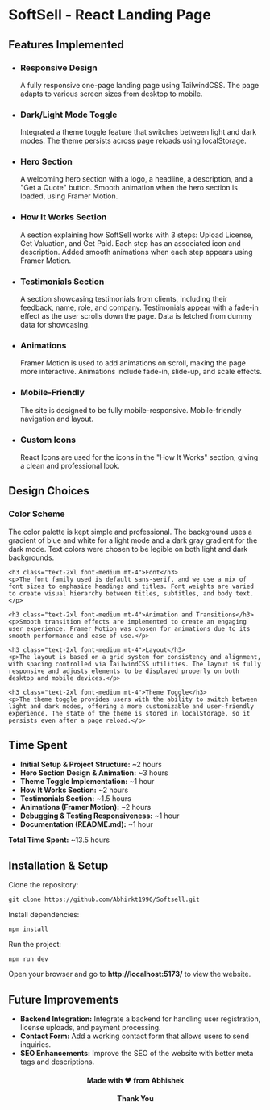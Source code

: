 <div class="bg-gradient-to-r from-blue-500 via-white to-blue-500 dark:from-gray-800 dark:via-black dark:to-gray-900 text-white px-8 py-16">
  <h1 class="text-4xl font-bold text-center mb-8">SoftSell - React Landing Page</h1>
  
  <section class="mb-12">
    <h2 class="text-3xl font-semibold mb-4">Features Implemented</h2>
    <ul class="list-disc pl-6 space-y-4">
      <li>
        <h3 class="text-xl font-medium">Responsive Design</h3>
        <p>A fully responsive one-page landing page using TailwindCSS. The page adapts to various screen sizes from desktop to mobile.</p>
      </li>
      <li>
        <h3 class="text-xl font-medium">Dark/Light Mode Toggle</h3>
        <p>Integrated a theme toggle feature that switches between light and dark modes. The theme persists across page reloads using localStorage.</p>
      </li>
      <li>
        <h3 class="text-xl font-medium">Hero Section</h3>
        <p>A welcoming hero section with a logo, a headline, a description, and a "Get a Quote" button. Smooth animation when the hero section is loaded, using Framer Motion.</p>
      </li>
      <li>
        <h3 class="text-xl font-medium">How It Works Section</h3>
        <p>A section explaining how SoftSell works with 3 steps: Upload License, Get Valuation, and Get Paid. Each step has an associated icon and description. Added smooth animations when each step appears using Framer Motion.</p>
      </li>
      <li>
        <h3 class="text-xl font-medium">Testimonials Section</h3>
        <p>A section showcasing testimonials from clients, including their feedback, name, role, and company. Testimonials appear with a fade-in effect as the user scrolls down the page. Data is fetched from dummy data for showcasing.</p>
      </li>
      <li>
        <h3 class="text-xl font-medium">Animations</h3>
        <p>Framer Motion is used to add animations on scroll, making the page more interactive. Animations include fade-in, slide-up, and scale effects.</p>
      </li>
      <li>
        <h3 class="text-xl font-medium">Mobile-Friendly</h3>
        <p>The site is designed to be fully mobile-responsive. Mobile-friendly navigation and layout.</p>
      </li>
      <li>
        <h3 class="text-xl font-medium">Custom Icons</h3>
        <p>React Icons are used for the icons in the "How It Works" section, giving a clean and professional look.</p>
      </li>
    </ul>
  </section>
  
  <section class="mb-12">
    <h2 class="text-3xl font-semibold mb-4">Design Choices</h2>
    <h3 class="text-2xl font-medium">Color Scheme</h3>
    <p>The color palette is kept simple and professional. The background uses a gradient of blue and white for a light mode and a dark gray gradient for the dark mode. Text colors were chosen to be legible on both light and dark backgrounds.</p>

    <h3 class="text-2xl font-medium mt-4">Font</h3>
    <p>The font family used is default sans-serif, and we use a mix of font sizes to emphasize headings and titles. Font weights are varied to create visual hierarchy between titles, subtitles, and body text.</p>

    <h3 class="text-2xl font-medium mt-4">Animation and Transitions</h3>
    <p>Smooth transition effects are implemented to create an engaging user experience. Framer Motion was chosen for animations due to its smooth performance and ease of use.</p>

    <h3 class="text-2xl font-medium mt-4">Layout</h3>
    <p>The layout is based on a grid system for consistency and alignment, with spacing controlled via TailwindCSS utilities. The layout is fully responsive and adjusts elements to be displayed properly on both desktop and mobile devices.</p>

    <h3 class="text-2xl font-medium mt-4">Theme Toggle</h3>
    <p>The theme toggle provides users with the ability to switch between light and dark modes, offering a more customizable and user-friendly experience. The state of the theme is stored in localStorage, so it persists even after a page reload.</p>
  </section>

  <section class="mb-12">
    <h2 class="text-3xl font-semibold mb-4">Time Spent</h2>
    <ul class="list-none space-y-2">
      <li><strong>Initial Setup & Project Structure:</strong> ~2 hours</li>
      <li><strong>Hero Section Design & Animation:</strong> ~3 hours</li>
      <li><strong>Theme Toggle Implementation:</strong> ~1 hour</li>
      <li><strong>How It Works Section:</strong> ~2 hours</li>
      <li><strong>Testimonials Section:</strong> ~1.5 hours</li>
      <li><strong>Animations (Framer Motion):</strong> ~2 hours</li>
      <li><strong>Debugging & Testing Responsiveness:</strong> ~1 hour</li>
      <li><strong>Documentation (README.md):</strong> ~1 hour</li>
    </ul>
    <p><strong>Total Time Spent:</strong> ~13.5 hours</p>
  </section>

  <section class="mb-12">
    <h2 class="text-3xl font-semibold mb-4">Installation & Setup</h2>
    <p>Clone the repository:</p>
    <pre class="bg-gray-800 text-white p-4 rounded-md"><code>git clone https://github.com/Abhirkt1996/Softsell.git</code></pre>
    <p>Install dependencies:</p>
    <pre class="bg-gray-800 text-white p-4 rounded-md"><code>npm install</code></pre>
    <p>Run the project:</p>
    <pre class="bg-gray-800 text-white p-4 rounded-md"><code>npm run dev</code></pre>
    <p>Open your browser and go to <strong>http://localhost:5173/</strong> to view the website.</p>
  </section>

  <section>
    <h2 class="text-3xl font-semibold mb-4">Future Improvements</h2>
    <ul class="list-disc pl-6 space-y-4">
      <li><strong>Backend Integration:</strong> Integrate a backend for handling user registration, license uploads, and payment processing.</li>
      <li><strong>Contact Form:</strong> Add a working contact form that allows users to send inquiries.</li>
      <li><strong>SEO Enhancements:</strong> Improve the SEO of the website with better meta tags and descriptions.</li>
    </ul>
  </section>
</div>


<h4 align="center">Made with ❤️ from Abhishek </h4>
<h4 align="center">Thank You</h4>

##